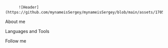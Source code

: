           ![Header](https://github.com/mynameisSergey/mynameisSergey/blob/main/assets/170505afac62b7104c9cb6e6e57ad14e51f8e1233236a47d8c675258ae056c99.webp) 

About me

Languages and Tools

Follow me
